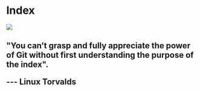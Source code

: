 # Index

<div grid="~ cols-2 gap-4" class="justify-items-center align-middle mt-5">

<div class="align-middle mt-10">
<img src="https://git-scm.com/book/en/v2/images/areas.png">
</div>

<div class="text-right mt-10">

<h2>
"You can’t grasp and fully appreciate the power of Git without first understanding the purpose of the index".


--- Linux Torvalds
</h2>

</div>

</div>


<!-- 
- *.git/index*
- index captures a version of the project’s overall structure at some moment in time.
- index doesn’t contain any file content; it simply tracks what you want to commit.
-->
